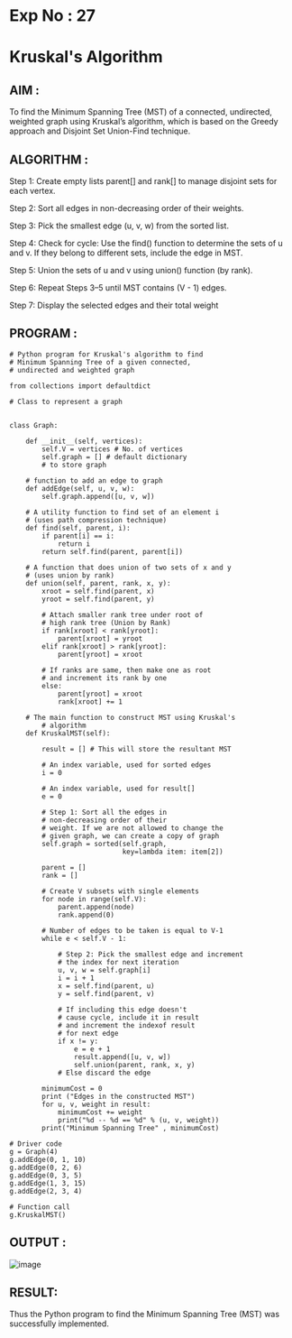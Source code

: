 # Exp No : 27
# Kruskal's Algorithm

## AIM : 

To find the Minimum Spanning Tree (MST) of a connected, undirected, weighted graph using Kruskal’s algorithm, which is based on the Greedy approach and Disjoint Set Union-Find technique.

## ALGORITHM :

Step 1: Create empty lists parent[] and rank[] to manage disjoint sets for each vertex.

Step 2: Sort all edges in non-decreasing order of their weights.

Step 3: Pick the smallest edge (u, v, w) from the sorted list.

Step 4: Check for cycle:
        Use the find() function to determine the sets of u and v.
        If they belong to different sets, include the edge in MST.

Step 5: Union the sets of u and v using union() function (by rank).

Step 6: Repeat Steps 3–5 until MST contains (V - 1) edges.

Step 7: Display the selected edges and their total weight

## PROGRAM : 

```
# Python program for Kruskal's algorithm to find
# Minimum Spanning Tree of a given connected,
# undirected and weighted graph

from collections import defaultdict

# Class to represent a graph


class Graph:

	def __init__(self, vertices):
		self.V = vertices # No. of vertices
		self.graph = [] # default dictionary
		# to store graph

	# function to add an edge to graph
	def addEdge(self, u, v, w):
		self.graph.append([u, v, w])

	# A utility function to find set of an element i
	# (uses path compression technique)
	def find(self, parent, i):
		if parent[i] == i:
			return i
		return self.find(parent, parent[i])

	# A function that does union of two sets of x and y
	# (uses union by rank)
	def union(self, parent, rank, x, y):
		xroot = self.find(parent, x)
		yroot = self.find(parent, y)

		# Attach smaller rank tree under root of
		# high rank tree (Union by Rank)
		if rank[xroot] < rank[yroot]:
			parent[xroot] = yroot
		elif rank[xroot] > rank[yroot]:
			parent[yroot] = xroot

		# If ranks are same, then make one as root
		# and increment its rank by one
		else:
			parent[yroot] = xroot
			rank[xroot] += 1

	# The main function to construct MST using Kruskal's
		# algorithm
	def KruskalMST(self):

		result = [] # This will store the resultant MST
		
		# An index variable, used for sorted edges
		i = 0
		
		# An index variable, used for result[]
		e = 0

		# Step 1: Sort all the edges in
		# non-decreasing order of their
		# weight. If we are not allowed to change the
		# given graph, we can create a copy of graph
		self.graph = sorted(self.graph,
							key=lambda item: item[2])

		parent = []
		rank = []

		# Create V subsets with single elements
		for node in range(self.V):
			parent.append(node)
			rank.append(0)

		# Number of edges to be taken is equal to V-1
		while e < self.V - 1:

			# Step 2: Pick the smallest edge and increment
			# the index for next iteration
			u, v, w = self.graph[i]
			i = i + 1
			x = self.find(parent, u)
			y = self.find(parent, v)

			# If including this edge doesn't
			# cause cycle, include it in result
			# and increment the indexof result
			# for next edge
			if x != y:
				e = e + 1
				result.append([u, v, w])
				self.union(parent, rank, x, y)
			# Else discard the edge

		minimumCost = 0
		print ("Edges in the constructed MST")
		for u, v, weight in result:
			minimumCost += weight
			print("%d -- %d == %d" % (u, v, weight))
		print("Minimum Spanning Tree" , minimumCost)

# Driver code
g = Graph(4)
g.addEdge(0, 1, 10)
g.addEdge(0, 2, 6)
g.addEdge(0, 3, 5)
g.addEdge(1, 3, 15)
g.addEdge(2, 3, 4)

# Function call
g.KruskalMST()

```
## OUTPUT :

![image](https://github.com/user-attachments/assets/1c2e1164-1db1-46b5-b37e-c39c79daf1bb)

## RESULT:

Thus the Python program to find the Minimum Spanning Tree (MST) was successfully implemented.

